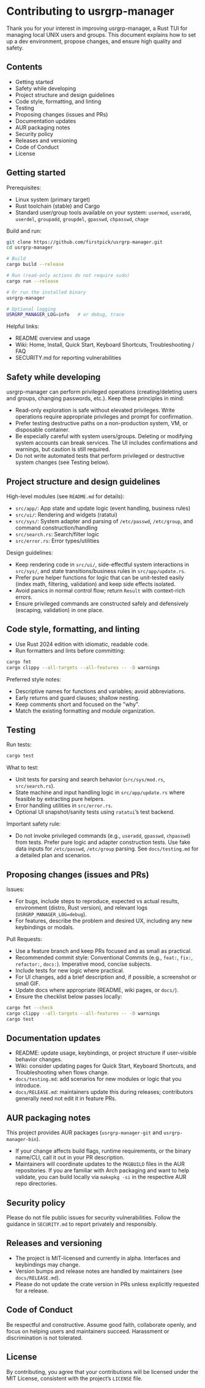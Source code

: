 Contributing to usrgrp-manager
==============================

Thank you for your interest in improving usrgrp-manager, a Rust TUI for managing local UNIX users and groups. This document explains how to set up a dev environment, propose changes, and ensure high quality and safety.

Contents
--------
- Getting started
- Safety while developing
- Project structure and design guidelines
- Code style, formatting, and linting
- Testing
- Proposing changes (issues and PRs)
- Documentation updates
- AUR packaging notes
- Security policy
- Releases and versioning
- Code of Conduct
- License

Getting started
---------------

Prerequisites:
- Linux system (primary target)
- Rust toolchain (stable) and Cargo
- Standard user/group tools available on your system: `usermod`, `useradd`, `userdel`, `groupadd`, `groupdel`, `gpasswd`, `chpasswd`, `chage`

Build and run:

```bash
git clone https://github.com/firstpick/usrgrp-manager.git
cd usrgrp-manager

# Build
cargo build --release

# Run (read-only actions do not require sudo)
cargo run --release

# Or run the installed binary
usrgrp-manager

# Optional logging
USRGRP_MANAGER_LOG=info   # or debug, trace
```

Helpful links:
- README overview and usage
- Wiki: Home, Install, Quick Start, Keyboard Shortcuts, Troubleshooting / FAQ
- SECURITY.md for reporting vulnerabilities

Safety while developing
-----------------------

usrgrp-manager can perform privileged operations (creating/deleting users and groups, changing passwords, etc.). Keep these principles in mind:
- Read-only exploration is safe without elevated privileges. Write operations require appropriate privileges and prompt for confirmation.
- Prefer testing destructive paths on a non-production system, VM, or disposable container.
- Be especially careful with system users/groups. Deleting or modifying system accounts can break services. The UI includes confirmations and warnings, but caution is still required.
- Do not write automated tests that perform privileged or destructive system changes (see Testing below).

Project structure and design guidelines
--------------------------------------

High-level modules (see `README.md` for details):
- `src/app/`: App state and update logic (event handling, business rules)
- `src/ui/`: Rendering and widgets (ratatui)
- `src/sys/`: System adapter and parsing of `/etc/passwd`, `/etc/group`, and command construction/handling
- `src/search.rs`: Search/filter logic
- `src/error.rs`: Error types/utilities

Design guidelines:
- Keep rendering code in `src/ui/`, side-effectful system interactions in `src/sys/`, and state transitions/business rules in `src/app/update.rs`.
- Prefer pure helper functions for logic that can be unit-tested easily (index math, filtering, validation) and keep side effects isolated.
- Avoid panics in normal control flow; return `Result` with context-rich errors.
- Ensure privileged commands are constructed safely and defensively (escaping, validation) in one place.

Code style, formatting, and linting
-----------------------------------

- Use Rust 2024 edition with idiomatic, readable code.
- Run formatters and lints before committing:

```bash
cargo fmt
cargo clippy --all-targets --all-features -- -D warnings
```

Preferred style notes:
- Descriptive names for functions and variables; avoid abbreviations.
- Early returns and guard clauses; shallow nesting.
- Keep comments short and focused on the "why".
- Match the existing formatting and module organization.

Testing
-------

Run tests:

```bash
cargo test
```

What to test:
- Unit tests for parsing and search behavior (`src/sys/mod.rs`, `src/search.rs`).
- State machine and input handling logic in `src/app/update.rs` where feasible by extracting pure helpers.
- Error handling utilities in `src/error.rs`.
- Optional UI snapshot/sanity tests using `ratatui`’s test backend.

Important safety rule:
- Do not invoke privileged commands (e.g., `useradd`, `gpasswd`, `chpasswd`) from tests. Prefer pure logic and adapter construction tests. Use fake data inputs for `/etc/passwd`, `/etc/group` parsing. See `docs/testing.md` for a detailed plan and scenarios.

Proposing changes (issues and PRs)
----------------------------------

Issues:
- For bugs, include steps to reproduce, expected vs actual results, environment (distro, Rust version), and relevant logs (`USRGRP_MANAGER_LOG=debug`).
- For features, describe the problem and desired UX, including any new keybindings or modals.

Pull Requests:
- Use a feature branch and keep PRs focused and as small as practical.
- Recommended commit style: Conventional Commits (e.g., `feat:`, `fix:`, `refactor:`, `docs:`). Imperative mood, concise subjects.
- Include tests for new logic where practical.
- For UI changes, add a brief description and, if possible, a screenshot or small GIF.
- Update docs where appropriate (README, wiki pages, or `docs/`).
- Ensure the checklist below passes locally:

```bash
cargo fmt --check
cargo clippy --all-targets --all-features -- -D warnings
cargo test
```

Documentation updates
---------------------

- README: update usage, keybindings, or project structure if user-visible behavior changes.
- Wiki: consider updating pages for Quick Start, Keyboard Shortcuts, and Troubleshooting when flows change.
- `docs/testing.md`: add scenarios for new modules or logic that you introduce.
- `docs/RELEASE.md`: maintainers update this during releases; contributors generally need not edit it in feature PRs.

AUR packaging notes
-------------------

This project provides AUR packages (`usrgrp-manager-git` and `usrgrp-manager-bin`).
- If your change affects build flags, runtime requirements, or the binary name/CLI, call it out in your PR description.
- Maintainers will coordinate updates to the `PKGBUILD` files in the AUR repositories. If you are familiar with Arch packaging and want to help validate, you can build locally via `makepkg -si` in the respective AUR repo directories.

Security policy
---------------

Please do not file public issues for security vulnerabilities. Follow the guidance in `SECURITY.md` to report privately and responsibly.

Releases and versioning
-----------------------

- The project is MIT-licensed and currently in alpha. Interfaces and keybindings may change.
- Version bumps and release notes are handled by maintainers (see `docs/RELEASE.md`).
- Please do not update the crate version in PRs unless explicitly requested for a release.

Code of Conduct
---------------

Be respectful and constructive. Assume good faith, collaborate openly, and focus on helping users and maintainers succeed. Harassment or discrimination is not tolerated.

License
-------

By contributing, you agree that your contributions will be licensed under the MIT License, consistent with the project’s `LICENSE` file.


